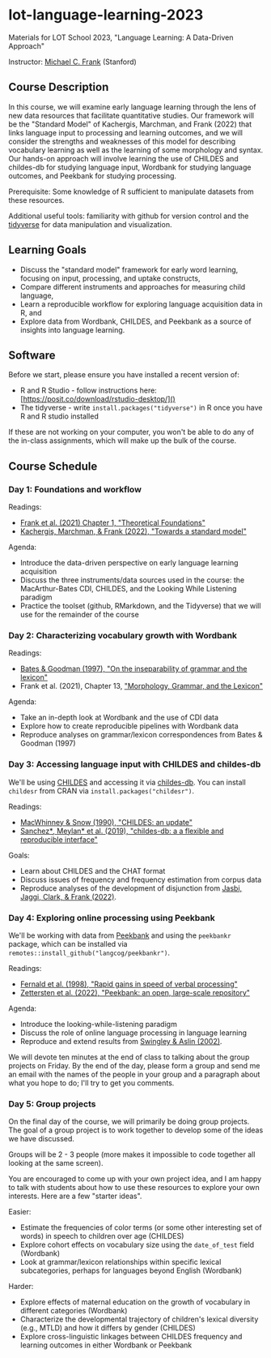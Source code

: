 # lot-language-learning-2023

Materials for LOT School 2023, "Language Learning: A Data-Driven Approach"

Instructor: [Michael C. Frank](http://web.stanford.edu/~mcfrank) (Stanford)

## Course Description

In this course, we will examine early language learning through the lens of new data resources that facilitate quantitative studies. Our framework will be the "Standard Model" of Kachergis, Marchman, and Frank (2022) that links language input to processing and learning outcomes, and we will consider the strengths and weaknesses of this model for describing vocabulary learning as well as the learning of some morphology and syntax. Our hands-on approach will involve learning the use of CHILDES and childes-db for studying language input, Wordbank for studying language outcomes, and Peekbank for studying processing.

Prerequisite: Some knowledge of R sufficient to manipulate datasets from these resources.

Additional useful tools: familiarity with github for version control and the [tidyverse](http://www.tidyverse.org) for data manipulation and visualization.

## Learning Goals

-   Discuss the "standard model" framework for early word learning, focusing on input, processing, and uptake constructs,
-   Compare different instruments and approaches for measuring child language,
-   Learn a reproducible workflow for exploring language acquisition data in R, and
-   Explore data from Wordbank, CHILDES, and Peekbank as a source of insights into language learning.

## Software

Before we start, please ensure you have installed a recent version of:

- R and R Studio - follow instructions here: [https://posit.co/download/rstudio-desktop/]()
- The tidyverse - write `install.packages("tidyverse")` in R once you have R and R studio installed

If these are not working on your computer, you won't be able to do any of the in-class assignments, which will make up the bulk of the course.

## Course Schedule

### Day 1: Foundations and workflow

Readings:

-   [Frank et al. (2021) Chapter 1, "Theoretical Foundations"](https://langcog.github.io/wordbank-book/intro-theory.html)
-   [Kachergis, Marchman, & Frank (2022), "Towards a standard model"](https://journals.sagepub.com/doi/full/10.1177/09637214211057836)

Agenda:

-   Introduce the data-driven perspective on early language learning acquisition
-   Discuss the three instruments/data sources used in the course: the MacArthur-Bates CDI, CHILDES, and the Looking While Listening paradigm
-   Practice the toolset (github, RMarkdown, and the Tidyverse) that we will use for the remainder of the course

### Day 2: Characterizing vocabulary growth with Wordbank

Readings:

-   [Bates & Goodman (1997), "On the inseparability of grammar and the lexicon"](https://crl.ucsd.edu/bates/papers/pdf/bates-goodman-1997.pdf)
-   Frank et al. (2021), Chapter 13, ["Morphology, Grammar, and the Lexicon"](https://langcog.github.io/wordbank-book/grammar.html)

Agenda:

-   Take an in-depth look at Wordbank and the use of CDI data
-   Explore how to create reproducible pipelines with Wordbank data
-   Reproduce analyses on grammar/lexicon correspondences from Bates & Goodman (1997)

### Day 3: Accessing language input with CHILDES and childes-db

We'll be using [CHILDES](https://childes.talkbank.org) and accessing it via [childes-db](http://childes-db.stanford.edu). You can install `childesr` from CRAN via `install.packages("childesr")`. 

Readings:

-   [MacWhinney & Snow (1990), "CHILDES: an update"](https://psyling.talkbank.org/years/1990/jcl-update.pdf)
-   [Sanchez\**,* Meylan\* et al. (2019), "childes-db: a a flexible and reproducible interface"](https://link.springer.com/article/10.3758/s13428-018-1176-7)

Goals:

-   Learn about CHILDES and the CHAT format
-   Discuss issues of frequency and frequency estimation from corpus data
-   Reproduce analyses of the development of disjunction from [Jasbi, Jaggi, Clark, & Frank (2022)](https://www.cambridge.org/core/journals/journal-of-child-language/article/abs/contextdependent-learning-of-linguistic-disjunction/D88F848F43230EE00A6474E4400A75AF). 

### Day 4: Exploring online processing using Peekbank

We'll be working with data from [Peekbank](http://peekbank.stanford.edu) and using the `peekbankr` package, which can be installed via `remotes::install_github("langcog/peekbankr")`.

Readings:

-   [Fernald et al. (1998), "Rapid gains in speed of verbal processing"](https://journals.sagepub.com/doi/10.1111/1467-9280.00044)
-   [Zettersten et al. (2022), "Peekbank: an open, large-scale repository"](https://link.springer.com/article/10.3758/s13428-022-01906-4)

Agenda:

-   Introduce the looking-while-listening paradigm
-   Discuss the role of online language processing in language learning
-   Reproduce and extend results from [Swingley & Aslin (2002)](https://doi.org/10.1111%2F1467-9280.00485).

We will devote ten minutes at the end of class to talking about the group projects on Friday. By the end of the day, please form a group and send me an email with the names of the people in your group and a paragraph about what you hope to do; I'll try to get you comments. 

### Day 5: Group projects

On the final day of the course, we will primarily be doing group projects. The goal of a group project is to work together to develop some of the ideas we have discussed. 

Groups will be 2 - 3 people (more makes it impossible to code together all looking at the same screen). 

You are encouraged to come up with your own project idea, and I am happy to talk with students about how to use these resources to explore your own interests. Here are a few "starter ideas".

Easier: 

- Estimate the frequencies of color terms (or some other interesting set of words) in speech to children over age (CHILDES)
- Explore cohort effects on vocabulary size using the `date_of_test` field (Wordbank)
- Look at grammar/lexicon relationships within specific lexical subcategories, perhaps for languages beyond English (Wordbank)

Harder: 

- Explore effects of maternal education on the growth of vocabulary in different categories (Wordbank)
- Characterize the developmental trajectory of children's lexical diversity (e.g., MTLD) and how it differs by gender (CHILDES)
- Explore cross-linguistic linkages between CHILDES frequency and learning outcomes in either Wordbank or Peekbank

